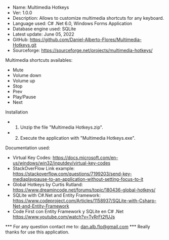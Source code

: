 - Name: Multimedia Hotkeys
- Ver: 1.0.0
- Description: Allows to customize multimedia shortcuts for any keyboard.
- Language used: C# .Net 6.0, Windows Forms Application
- Database engine used: SQLite
- Latest update: June 05, 2022
- GitHub: https://github.com/Daniel-Alberto-Flores/Multimedia-Hotkeys.git
- Sourceforge: https://sourceforge.net/projects/multimedia-hotkeys/

Multimedia shortcuts availables:
- Mute
- Volume down
- Volume up
- Stop
- Prev
- Play/Pause
- Next

Installation
- 1) Unzip the file "Multimedia Hotkeys.zip".
- 2) Execute the application with "Multimedia Hotkeys.exe".

Documentation used:
* Virtual Key Codes:
	https://docs.microsoft.com/en-us/windows/win32/inputdev/virtual-key-codes
* StackOverFlow Link example:
	https://stackoverflow.com/questions/7199203/send-key-mediaplaypause-to-an-application-without-setting-focus-to-it
* Global Hotkeys by Curtis Rutland:
	https://www.dreamincode.net/forums/topic/180436-global-hotkeys/
* SQLite with C#.Net and Entity Framework:
	https://www.codeproject.com/Articles/1158937/SQLite-with-Csharp-Net-and-Entity-Framework
* Code First con Entity Framework y SQLite en C# .Net
	https://www.youtube.com/watch?v=TyRrFt2fUJs

*** For any question contact me to: dan.alb.flo@gmail.com
*** Really thanks for use this application.
